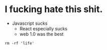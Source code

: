# I fucking hate this shit.

* Javascript sucks
	* React especially sucks
	* web 1.0 was the best

```
rm -rf 'life'
```
